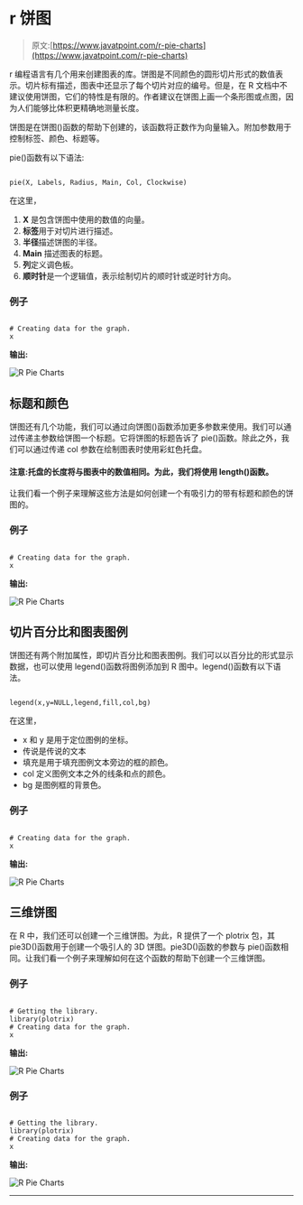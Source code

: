 # r 饼图

> 原文:[https://www.javatpoint.com/r-pie-charts](https://www.javatpoint.com/r-pie-charts)

r 编程语言有几个用来创建图表的库。饼图是不同颜色的圆形切片形式的数值表示。切片标有描述，图表中还显示了每个切片对应的编号。但是，在 R 文档中不建议使用饼图，它们的特性是有限的。作者建议在饼图上画一个条形图或点图，因为人们能够比体积更精确地测量长度。

饼图是在饼图()函数的帮助下创建的，该函数将正数作为向量输入。附加参数用于控制标签、颜色、标题等。

pie()函数有以下语法:

```

pie(X, Labels, Radius, Main, Col, Clockwise)

```

在这里，

1.  **X** 是包含饼图中使用的数值的向量。
2.  **标签**用于对切片进行描述。
3.  **半径**描述饼图的半径。
4.  **Main** 描述图表的标题。
5.  **列**定义调色板。
6.  **顺时针**是一个逻辑值，表示绘制切片的顺时针或逆时针方向。

### 例子

```

# Creating data for the graph.
x 
```

**输出:**

![R Pie Charts](../Images/4ac3f58a75271f46db0c956904a0c8be.png)

## 标题和颜色

饼图还有几个功能，我们可以通过向饼图()函数添加更多参数来使用。我们可以通过传递主参数给饼图一个标题。它将饼图的标题告诉了 pie()函数。除此之外，我们可以通过传递 col 参数在绘制图表时使用彩虹色托盘。

#### 注意:托盘的长度将与图表中的数值相同。为此，我们将使用 length()函数。

让我们看一个例子来理解这些方法是如何创建一个有吸引力的带有标题和颜色的饼图的。

### 例子

```

# Creating data for the graph.
x 
```

**输出:**

![R Pie Charts](../Images/405cf775af2fac2e752bd718668f4dad.png)

## 切片百分比和图表图例

饼图还有两个附加属性，即切片百分比和图表图例。我们可以以百分比的形式显示数据，也可以使用 legend()函数将图例添加到 R 图中。legend()函数有以下语法。

```

legend(x,y=NULL,legend,fill,col,bg)

```

在这里，

*   x 和 y 是用于定位图例的坐标。
*   传说是传说的文本
*   填充是用于填充图例文本旁边的框的颜色。
*   col 定义图例文本之外的线条和点的颜色。
*   bg 是图例框的背景色。

### 例子

```

# Creating data for the graph.
x 
```

**输出:**

![R Pie Charts](../Images/46fa5bd8049e0abe9253169d620c59e5.png)

## 三维饼图

在 R 中，我们还可以创建一个三维饼图。为此，R 提供了一个 plotrix 包，其 pie3D()函数用于创建一个吸引人的 3D 饼图。pie3D()函数的参数与 pie()函数相同。让我们看一个例子来理解如何在这个函数的帮助下创建一个三维饼图。

### 例子

```

# Getting the library.
library(plotrix)
# Creating data for the graph.
x 
```

**输出:**

![R Pie Charts](../Images/ad618e89a88de65a3fddae7416168bf3.png)

### 例子

```

# Getting the library.
library(plotrix)
# Creating data for the graph.
x 
```

**输出:**

![R Pie Charts](../Images/7b48ecbc1780983f62bb8f6cf46f0cb4.png)

* * *